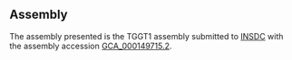 

Assembly
--------

The assembly presented is the TGGT1 assembly submitted to
[INSDC](http://www.insdc.org) with the assembly accession
[GCA\_000149715.2](http://www.ebi.ac.uk/ena/data/view/GCA_000149715.2).
